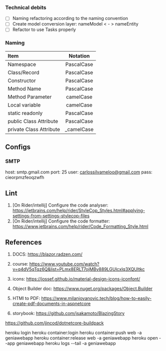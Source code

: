 ### Technical debits

- [ ] Naming refactoring according to the naming convention
- [ ] Create model conversion layer: nameModel < - > nameEntity
- [ ] Refactor to use Tasks properly

### Naming

| Item                    |  Notation  |
|:------------------------|:----------:|
| Namespace               | PascalCase |
| Class/Record            | PascalCase |
| Constructor             | PascalCase |
| Method Name             | PascalCase |
| Method Parameter        | camelCase  |
| Local variable          | camelCase  |
| static readonly         | PascalCase |
| public Class Attribute  | PascalCase |
| private Class Attribute | _camelCase |

## Configs

### SMTP

host: smtp.gmail.com
port: 25
user: carlossilvameloo@gmail.com
pass: cieorpmzfeoqzwfh


## Lint
1. [On Rider/intellij] Configure the code analyser: https://jetbrains.com/help/rider/StyleCop_Styles.html#applying-settings-from-settings-stylecop-files
2. [On Rider/intellij] Configure the code formatter: https://www.jetbrains.com/help/rider/Code_Formatting_Style.html


## References

1. DOCS: https://blazor.radzen.com/

2. course: https://www.youtube.com/watch?v=q4dV5qTqz6Q&list=PLmx8ERLT7ojMBv889LGUlcxlq3XQUltkc

3. icons: https://jossef.github.io/material-design-icons-iconfont/

4. Object Builder doc: https://www.nuget.org/packages/Object.Builder

5. HTMl to PDF: https://www.milanjovanovic.tech/blog/how-to-easily-create-pdf-documents-in-aspnetcore

6. storybook: https://github.com/jsakamoto/BlazingStory

https://github.com/jincod/dotnetcore-buildpack


heroku login
heroku container:login
heroku container:push web -a geniawebapp
heroku container:release web -a geniawebapp
heroku open --app geniawebapp
heroku logs --tail -a geniawebapp